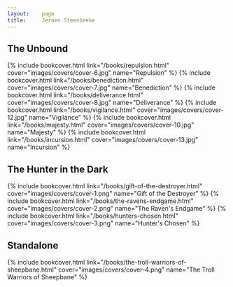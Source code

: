 ```yaml
---
layout:    page
title:     Jeroen Steenbeeke
---
```


## The Unbound

{% include bookcover.html link="/books/repulsion.html" cover="images/covers/cover-6.jpg" name="Repulsion" %} {% include bookcover.html link="/books/benediction.html" cover="images/covers/cover-7.jpg" name="Benediction" %} {% include bookcover.html link="/books/deliverance.html" cover="images/covers/cover-8.jpg" name="Deliverance" %} {% include bookcover.html link="/books/vigilance.html" cover="images/covers/cover-12.jpg" name="Vigilance" %} {% include bookcover.html link="/books/majesty.html" cover="images/covers/cover-10.jpg" name="Majesty" %} {% include bookcover.html link="/books/incursion.html" cover="images/covers/cover-13.jpg" name="Incursion" %} 

## The Hunter in the Dark

{% include bookcover.html link="/books/gift-of-the-destroyer.html" cover="images/covers/cover-1.png" name="Gift of the Destroyer" %} {% include bookcover.html link="/books/the-ravens-endgame.html" cover="images/covers/cover-2.png" name="The Raven's Endgame" %} {% include bookcover.html link="/books/hunters-chosen.html" cover="images/covers/cover-3.png" name="Hunter's Chosen" %} 

## Standalone

{% include bookcover.html link="/books/the-troll-warriors-of-sheepbane.html" cover="images/covers/cover-4.png" name="The Troll Warriors of Sheepbane" %} 


